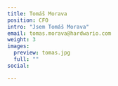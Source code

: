 ```yaml
---
title: Tomáš Morava
position: CFO
intro: "Jsem Tomáš Morava"
email: tomas.morava@hardwario.com
weight: 3
images:
  preview: tomas.jpg
  full: ""
social:

---
```


